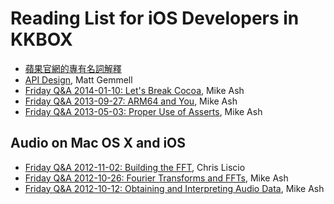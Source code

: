 # Reading List for iOS Developers in KKBOX

- [蘋果官網的專有名詞解釋](https://developer.apple.com/library/mac/documentation/General/Conceptual/DevPedia-CocoaCore/Accessibility.html)
- [API Design](http://mattgemmell.com/api-design/), Matt Gemmell
- [Friday Q&A 2014-01-10: Let's Break Cocoa](https://mikeash.com/pyblog/friday-qa-2014-01-10-lets-break-cocoa.html), Mike Ash
- [Friday Q&A 2013-09-27: ARM64 and You](https://mikeash.com/pyblog/friday-qa-2013-09-27-arm64-and-you.html), Mike Ash
- [Friday Q&A 2013-05-03: Proper Use of Asserts](https://mikeash.com/pyblog/friday-qa-2013-05-03-proper-use-of-asserts.html), Mike Ash


## Audio on Mac OS X and iOS

- [Friday Q&A 2012-11-02: Building the FFT](https://mikeash.com/pyblog/friday-qa-2012-11-02-building-the-fft.html), Chris Liscio
- [Friday Q&A 2012-10-26: Fourier Transforms and FFTs](https://mikeash.com/pyblog/friday-qa-2012-10-26-fourier-transforms-and-ffts.html), Mike Ash
- [Friday Q&A 2012-10-12: Obtaining and Interpreting Audio Data](https://mikeash.com/pyblog/friday-qa-2012-10-12-obtaining-and-interpreting-audio-data.html), Mike Ash
